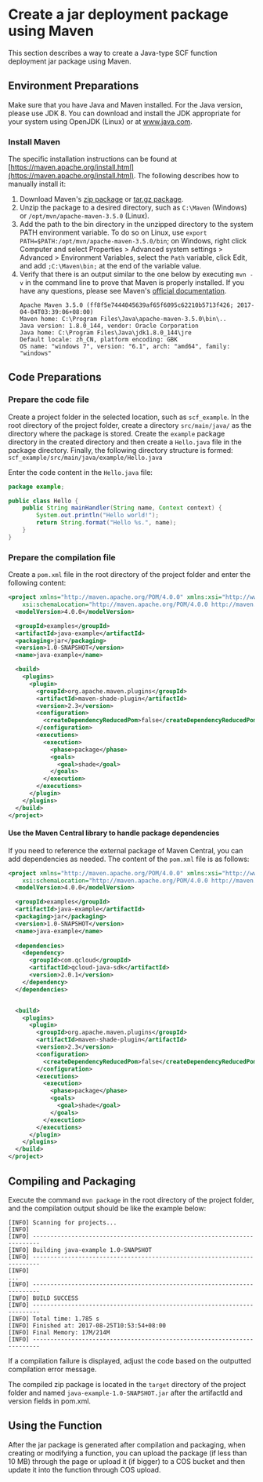 Create a jar deployment package using Maven
===

This section describes a way to create a Java-type SCF function deployment jar package using Maven.

## Environment Preparations
Make sure that you have Java and Maven installed. For the Java version, please use JDK 8. You can download and install the JDK appropriate for your system using OpenJDK (Linux) or at www.java.com.

### Install Maven

The specific installation instructions can be found at [https://maven.apache.org/install.html](https://maven.apache.org/install.html). The following describes how to manually install it:
1. Download Maven's [zip package](http://mirror.bit.edu.cn/apache/maven/maven-3/3.5.4/binaries/apache-maven-3.5.4-bin.zip) or [tar.gz package](http://mirror.bit.edu.cn/apache/maven/maven-3/3.5.4/binaries/apache-maven-3.5.4-bin.tar.gz).
2. Unzip the package to a desired directory, such as `C:\Maven` (Windows) or `/opt/mvn/apache-maven-3.5.0` (Linux).
3. Add the path to the bin directory in the unzipped directory to the system PATH environment variable. To do so on Linux, use `export PATH=$PATH:/opt/mvn/apache-maven-3.5.0/bin`; on Windows, right click Computer and select Properties > Advanced system settings > Advanced > Environment Variables, select the `Path` variable, click Edit, and add `;C:\Maven\bin;` at the end of the variable value.
4. Verify that there is an output similar to the one below by executing `mvn -v` in the command line to prove that Maven is properly installed. If you have any questions, please see Maven's [official documentation](https://maven.apache.org/install.html).
	```
	Apache Maven 3.5.0 (ff8f5e7444045639af65f6095c62210b5713f426; 2017-04-04T03:39:06+08:00)
	Maven home: C:\Program Files\Java\apache-maven-3.5.0\bin\..
	Java version: 1.8.0_144, vendor: Oracle Corporation
	Java home: C:\Program Files\Java\jdk1.8.0_144\jre
	Default locale: zh_CN, platform encoding: GBK
	OS name: "windows 7", version: "6.1", arch: "amd64", family: "windows"
	```

## Code Preparations

### Prepare the code file

Create a project folder in the selected location, such as `scf_example`. In the root directory of the project folder, create a directory `src/main/java/` as the directory where the package is stored. Create the `example` package directory in the created directory and then create a `Hello.java` file in the package directory. Finally, the following directory structure is formed:
`scf_example/src/main/java/example/Hello.java`

Enter the code content in the `Hello.java` file:

```java
package example;

public class Hello {
    public String mainHandler(String name, Context context) {
        System.out.println("Hello world!");
        return String.format("Hello %s.", name);
    }
}
```
### Prepare the compilation file

Create a `pom.xml` file in the root directory of the project folder and enter the following content:

```xml
<project xmlns="http://maven.apache.org/POM/4.0.0" xmlns:xsi="http://www.w3.org/2001/XMLSchema-instance"
	xsi:schemaLocation="http://maven.apache.org/POM/4.0.0 http://maven.apache.org/maven-v4_0_0.xsd">
  <modelVersion>4.0.0</modelVersion>

  <groupId>examples</groupId>
  <artifactId>java-example</artifactId>
  <packaging>jar</packaging>
  <version>1.0-SNAPSHOT</version>
  <name>java-example</name>

  <build>
    <plugins>
      <plugin>
        <groupId>org.apache.maven.plugins</groupId>
        <artifactId>maven-shade-plugin</artifactId>
        <version>2.3</version>
        <configuration>
          <createDependencyReducedPom>false</createDependencyReducedPom>
        </configuration>
        <executions>
          <execution>
            <phase>package</phase>
            <goals>
              <goal>shade</goal>
            </goals>
          </execution>
        </executions>
      </plugin>
    </plugins>
  </build>
</project>
```

#### Use the Maven Central library to handle package dependencies

If you need to reference the external package of Maven Central, you can add dependencies as needed. The content of the `pom.xml` file is as follows:
```xml
<project xmlns="http://maven.apache.org/POM/4.0.0" xmlns:xsi="http://www.w3.org/2001/XMLSchema-instance"
	xsi:schemaLocation="http://maven.apache.org/POM/4.0.0 http://maven.apache.org/maven-v4_0_0.xsd">
  <modelVersion>4.0.0</modelVersion>

  <groupId>examples</groupId>
  <artifactId>java-example</artifactId>
  <packaging>jar</packaging>
  <version>1.0-SNAPSHOT</version>
  <name>java-example</name>
  
  <dependencies>
    <dependency>
      <groupId>com.qcloud</groupId>
      <artifactId>qcloud-java-sdk</artifactId>
      <version>2.0.1</version>
    </dependency>
  </dependencies>


  <build>
    <plugins>
      <plugin>
        <groupId>org.apache.maven.plugins</groupId>
        <artifactId>maven-shade-plugin</artifactId>
        <version>2.3</version>
        <configuration>
          <createDependencyReducedPom>false</createDependencyReducedPom>
        </configuration>
        <executions>
          <execution>
            <phase>package</phase>
            <goals>
              <goal>shade</goal>
            </goals>
          </execution>
        </executions>
      </plugin>
    </plugins>
  </build>
</project>
```

## Compiling and Packaging

Execute the command `mvn package` in the root directory of the project folder, and the compilation output should be like the example below:
```
[INFO] Scanning for projects...
[INFO]
[INFO] ------------------------------------------------------------------------
[INFO] Building java-example 1.0-SNAPSHOT
[INFO] ------------------------------------------------------------------------
[INFO]
...
[INFO] ------------------------------------------------------------------------
[INFO] BUILD SUCCESS
[INFO] ------------------------------------------------------------------------
[INFO] Total time: 1.785 s
[INFO] Finished at: 2017-08-25T10:53:54+08:00
[INFO] Final Memory: 17M/214M
[INFO] ------------------------------------------------------------------------
```
If a compilation failure is displayed, adjust the code based on the outputted compilation error message.

The compiled zip package is located in the `target` directory of the project folder and named `java-example-1.0-SNAPSHOT.jar` after the artifactId and version fields in pom.xml.

## Using the Function

After the jar package is generated after compilation and packaging, when creating or modifying a function, you can upload the package (if less than 10 MB) through the page or upload it (if bigger) to a COS bucket and then update it into the function through COS upload.

